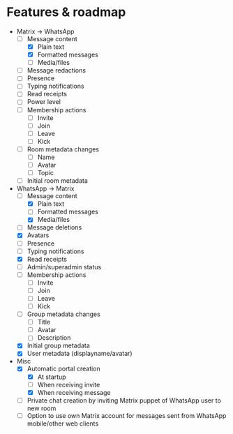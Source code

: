 # Features & roadmap
* Matrix → WhatsApp
  * [ ] Message content
    * [x] Plain text
    * [x] Formatted messages
    * [ ] Media/files
  * [ ] Message redactions
  * [ ] Presence
  * [ ] Typing notifications
  * [ ] Read receipts
  * [ ] Power level
  * [ ] Membership actions
    * [ ] Invite
    * [ ] Join
    * [ ] Leave
    * [ ] Kick
  * [ ] Room metadata changes
    * [ ] Name
    * [ ] Avatar
    * [ ] Topic
  * [ ] Initial room metadata
* WhatsApp → Matrix
  * [ ] Message content
    * [x] Plain text
    * [ ] Formatted messages
    * [x] Media/files
  * [ ] Message deletions
  * [x] Avatars
  * [ ] Presence
  * [ ] Typing notifications
  * [x] Read receipts
  * [ ] Admin/superadmin status
  * [ ] Membership actions
    * [ ] Invite
    * [ ] Join
    * [ ] Leave
    * [ ] Kick
  * [ ] Group metadata changes
    * [ ] Title
    * [ ] Avatar
    * [ ] Description
  * [x] Initial group metadata
  * [x] User metadata (displayname/avatar)
* Misc
  * [x] Automatic portal creation
    * [x] At startup
    * [ ] When receiving invite
    * [x] When receiving message
  * [ ] Private chat creation by inviting Matrix puppet of WhatsApp user to new room
  * [ ] Option to use own Matrix account for messages sent from WhatsApp mobile/other web clients
